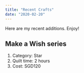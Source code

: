 ```yaml
---
title: "Recent Crafts"
date: "2020-02-20"
---
```


Here are my recent additions. Enjoy!

## Make a Wish series

1. Category: Star
2. Quilt time: 2 hours
3. Cost: SGD120
